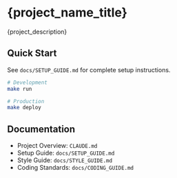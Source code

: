 # {project_name_title}

{project_description}

## Quick Start

See `docs/SETUP_GUIDE.md` for complete setup instructions.

```bash
# Development
make run

# Production
make deploy
```

## Documentation

- Project Overview: `CLAUDE.md`
- Setup Guide: `docs/SETUP_GUIDE.md`
- Style Guide: `docs/STYLE_GUIDE.md`
- Coding Standards: `docs/CODING_GUIDE.md`
